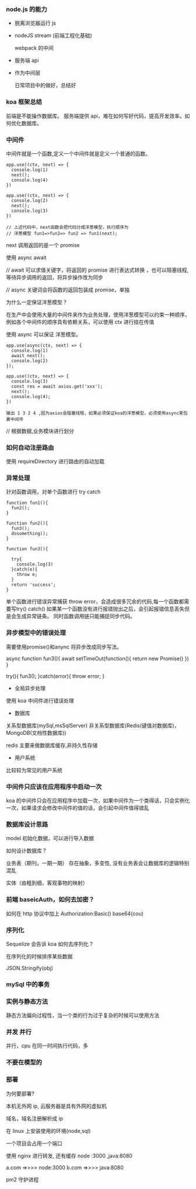 ### node.js 的能力

- 脱离浏览器运行 js

- nodeJS stream (前端工程化基础)

  webpack 的中间

- 服务端 api

- 作为中间层

  日常项目中的做好，总结好

### koa 框架总结

前端是不能操作数据库。
服务端提供 api，难在如何写好代码，提高开发效率。如何优化数据库。

### 中间件

中间件就是一个函数,定义一个中间件就是定义一个普通的函数。

```
app.use((ctx, next) => {
  console.log(1)
  next();
  console.log(4)
})

app.use((ctx, next) => {
  console.log(2)
  next();
  console.log(3)
})

// 上述代码中，next函数会把代码分成洋葱模型，执行顺序为
// 洋葱模型 fun1=>fun2=> fun2 => fun1(next);
```

next 调用返回的是一个 promise

使用 async await

// await 可以求值关键字，将返回的 promise 进行表达式转换 ，也可以阻塞线程, 等待异步调用的返回，将异步操作改为同步

// async 关键词会将函数的返回包装成 promise，单独

为什么一定保证洋葱模型？

在生产中会使用大量的中间件来作为业务处理，使用洋葱模型可以约束一种顺序，例如各个中间件的顺序具有依赖关系，可以使用 ctx 进行挂在传值

使用 async 可以保证 洋葱模型。

```
app.use(async(ctx, next) => {
  console.log(1)
  await next();
  console.log(2)
});

app.use((ctx, next) => {
  console.log(3)
  const res = await axios.get('xxx');
  next();
  console.log(4);
})

输出 1 3 2 4 ,因为axios会阻塞线程，如果必须保证koa的洋葱模型，必须使用async来包裹中间件
```

// 根据数据,业务模块进行划分

### 如何自动注册路由

使用 requireDirectory 进行路由的自动加载

### 异常处理

针对函数调用，对单个函数进行 try catch

```
function fun1(){
  fun2();
}

function fun2(){
  fun3();
  dosomething();
}

function fun3(){

  try{
    console.log(3)
  }catch(e){
    throw e;
  }
  return 'success';
}

```

单个函数进行错误异常捕获 throw error，会造成很多冗余的代码,每一个函数都需要写try() catch()
如果某一个函数没有进行报错抛出之后，会引起报错信息丢失但是会生成异常链条。
同时函数调用链只能捕捉同步代码。


### 异步模型中的错误处理

需要使用promise()和anync 将异步改成同步写法。


async function fun3(){
  await setTimeOut(function(){
  return new Promise()
  })
}

try(){
  fun3();
}catch(error){
  throw error;
}

- 全局异步处理

使用 koa 中间件进行错误处理

- 数据库

关系型数据库(mySql,msSqlServer)
非关系型数据库(Redis(键值对数据库)，MongoDB(文档性数据库))

redis 主要来做数据库缓存,非持久性存储

- 用户系统

比较较为常见的用户系统

### 中间件只应该在应用程序中启动一次

koa 的中间件只会在应用程序中加载一次，如果中间件为一个类得话，只会实例化一次，如果请求会修改中间件的值的话，会引起中间件值得错乱

### 数据库设计思路

model 初始化数据，可以进行导入数据

如何设计数据库？

业务表（期刊，一期一期） 存在抽象，多变性, 没有业务表会让数据库的逻辑特别混乱

实体（由粗到细，客观事物的映射）

### 前端 baseicAuth，如何去加密？

如何在 http 协议中加上 Authorization:Basic() base64(cou)

### 序列化

Sequelize 会告诉 koa 如何去序列化？

在序列化的时候排序某些数据

JSON.Stringify(obj)

### mySql 中的事务

### 实例与静态方法

静态方法偏向过程性，当一个类的行为过于复杂的时候可以使用方法

### 并发 并行

并行，cpu 在同一时间执行代码，多

### 不要在模型的

### 部署

为何要部署?

本机无外网 ip, 云服务器是具有外网的虚拟机

域名，域名注册解析成 ip

在 linux 上安装使用的环境(node,sql)

一个项目会占用一个端口

使用 nginx 进行转发, 还有缓存 node :3000 ,java:8080

a.com =>>>> node:3000
b.com =>>>> java:8080

pm2 守护进程
